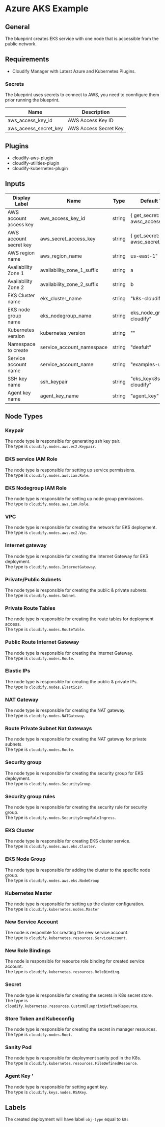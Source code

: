 # Azure AKS Example

## General 

The blueprint creates EKS service with one node that is accessible from the public network.

## Requirements

  * Cloudify Manager with Latest Azure and Kubernetes Plugins.

### Secrets

The blueprint uses secrets to connect to AWS, you need to connfigure them prior running the blueprint.

| Name                  | Description           |
| --------------------- | --------------------- |
| aws_access_key_id     | AWS Access Key ID     |
| aws_aceess_secret_key | AWS Access Secret Key |

## Plugins

* cloudify-aws-plugin
* cloudify-utilities-plugin
* cloudify-kubernetes-plugin

## Inputs

| Display Label           | Name                       | Type   | Default Value                      |
| ----------------------- | -------------------------- | -------| ---------------------------------- |                                          
| AWS account access key  | aws_access_key_id          | string | { get_secret: awsc_access_key_id } |
| AWS account secret key  | aws_secret_access_key      | string | { get_secret: awsc_secret_key_id } |
| AWS region name         | aws_region_name            | string | us-east-1"                         |
| Availability Zone 1     | availability_zone_1_suffix | string | a                                  |
| Availability Zone 2     | availability_zone_2_suffix | string | b                                  |
| EKS Cluster name        | eks_cluster_name           | string | "k8s-cloudify"                     |
| EKS node group name     | eks_nodegroup_name         | string | eks_node_group_k8s-cloudify"       |
| Kubernetes version      | kubernetes_version         | string | ""                                 |
| Namespace to create     | service_account_namespace  | string | "deafult"                          |
| Service account name    | service_account_name       | string | "examples-user"                    |
| SSH key name            | ssh_keypair                | string | "eks_keyk8s-cloudify"              |
| Agent key name          | agent_key_name             | string | "agent_key"                        |

## Node Types

### Keypair 
The node type is responsible for generating ssh key pair.\
The type is `cloudify.nodes.aws.ec2.Keypair`.

### EKS service IAM Role
The node type is responsible for setting up service permissions.\
The type is `cloudify.nodes.aws.iam.Role`.

### EKS Nodegroup IAM Role
The node type is responsible for setting up node group permissions.\
The type is `cloudify.nodes.aws.iam.Role`.

### VPC 
The node type is responsible for creating the network for EKS deployment.\
The type is `cloudify.nodes.aws.ec2.Vpc`.

### Internet gateway
The node type is responsible for creating the Internet Gateway for EKS deployment.\
The type is `cloudify.nodes.InternetGateway`.

### Private/Public Subnets
The node type is responsible for creating the public & private subnets.\
The type is `cloudify.nodes.Subnet`.

### Private Route Tables
The node type is responsible for creating the route tables for deployment access.\
The type is `cloudify.nodes.RouteTable`.

### Public Route Internet Gateway
The node type is responsible for creating the Internet Gateway.\
The type is `cloudify.nodes.Route`.

### Elastic IPs
The node type is responsible for creating the public & private IPs.\
The type is `cloudify.nodes.ElasticIP`.

### NAT Gateway
The node type is responsible for creating the NAT gateway.\
The type is `cloudify.nodes.NATGateway`.

### Route Private Subnet Nat Gateways
The node type is responsible for creating the NAT gateway for private subnets.\
The type is `cloudify.nodes.Route`.

### Security group 
The node type is responsible for creating the security group for EKS deployment.\
The type is `cloudify.nodes.SecurityGroup`.

### Security group rules
The node type is responsible for creating the security rule for security group.\
The type is `cloudify.nodes.SecurityGroupRuleIngress`.

### EKS Cluster
The node type is responsible for creating EKS cluster service.\
The type is `cloudify.nodes.aws.eks.Cluster`.

### EKS Node Group 
The node type is responsible for adding the cluster to the specific node group.\
The type is `cloudify.nodes.aws.eks.NodeGroup`

### Kubernetes Master 
The node type is responsible for setting up the cluster configuration.\
The type is `cloudify.kubernetes.nodes.Master`

### New Service Account 
The node is responible for creating the new service account.\
The type is `cloudify.kubernetes.resources.ServiceAccount`.

### New Role Bindings 
The node is responsible for resource role binding for created service account.\
The type is `cloudify.kubernetes.resources.RoleBinding`.

### Secret
The node type is responsible for creating the secrets in K8s secret store.\
The type is `cloudify.kubernetes.resources.CustomBlueprintDefinedResource`.

### Store Token and Kubeconfig
The node type is responsible for creating the secret in manager resources.\
The type is `cloudify.nodes.Root`.

### Sanity Pod
The node type is responsible for deployment sanity pod in the K8s.\
The type is `cloudify.kubernetes.resources.FileDefinedResource`.

### Agent Key '
The node type is responsible for setting agent key.\
The type is `cloudify.keys.nodes.RSAKey`.

## Labels

The created deployment will have label `obj-type` equal to `k8s`



